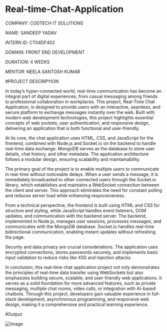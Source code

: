 # Real-time-Chat-Application

*COMPANY*: CODTECH IT SOLUTIONS

*NAME*: SANDEEP YADAV

*INTERN ID*: CT04DF402

*DOMAIN*: FRONT END DEVELOPMENT

*DURATION*: 4 WEEKS

*MENTOR*: NEELA SANTOSH KUMAR

#PROJECT DESCRIPYION

In today’s hyper-connected world, real-time communication has become an integral part of digital experiences, from casual messaging among friends to professional collaboration in workplaces. This project, Real-Time Chat Application, is designed to provide users with an interactive, seamless, and secure platform to exchange messages instantly over the web. Built with modern web development technologies, this project highlights essential concepts of web sockets, user authentication, and responsive design, delivering an application that is both functional and user-friendly.

At its core, the chat application uses HTML, CSS, and JavaScript for the frontend, combined with Node.js and Socket.io on the backend to handle real-time data exchange. MongoDB serves as the database to store user details, chat history, and other metadata. The application architecture follows a modular design, ensuring scalability and maintainability.

The primary goal of the project is to enable multiple users to communicate in real-time without noticeable delays. When a user sends a message, it is immediately broadcasted to other connected users through the Socket.io library, which establishes and maintains a WebSocket connection between the client and server. This approach eliminates the need for constant polling and reduces server load while enhancing responsiveness.

From a technical perspective, the frontend is built using HTML and CSS for structure and styling, while JavaScript handles event listeners, DOM updates, and communication with the backend server. The backend, implemented in Node.js, manages user sessions, processes messages, and communicates with the MongoDB database. Socket.io handles real-time bidirectional communication, enabling instant updates without refreshing the page.

Security and data privacy are crucial considerations. The application uses encrypted connections, stores passwords securely, and implements basic input validation to reduce risks like XSS and injection attacks.

In conclusion, this real-time chat application project not only demonstrates the principles of real-time data transfer using WebSockets but also emphasizes building secure, scalable, and user-friendly web applications. It serves as a solid foundation for more advanced features, such as private messaging, multiple chat rooms, video calls, or integration with AI-based chatbots. Through this project, developers gain valuable experience in full-stack development, asynchronous programming, and responsive web design, making it a comprehensive and practical learning experience.

#Output

![Image](https://github.com/user-attachments/assets/af961d2d-b239-499b-b816-f16c0a828762)
